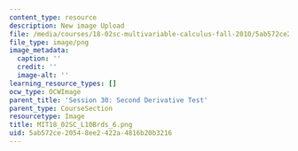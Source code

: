 ```yaml
---
content_type: resource
description: New image Upload
file: /media/courses/18-02sc-multivariable-calculus-fall-2010/5ab572ce20548ee2422a4816b20b3216_MIT18_02SC_L10Brds_6.png
file_type: image/png
image_metadata:
  caption: ''
  credit: ''
  image-alt: ''
learning_resource_types: []
ocw_type: OCWImage
parent_title: 'Session 30: Second Derivative Test'
parent_type: CourseSection
resourcetype: Image
title: MIT18_02SC_L10Brds_6.png
uid: 5ab572ce-2054-8ee2-422a-4816b20b3216
---
```

